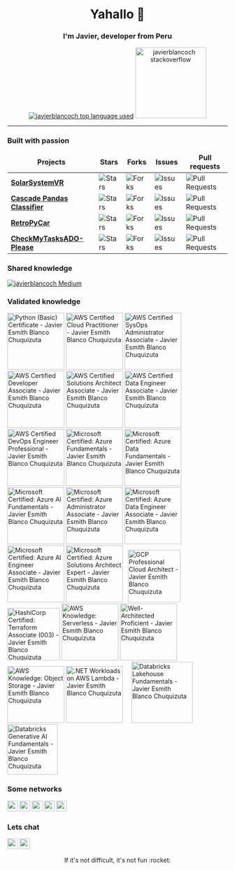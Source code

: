 <h1 align="center">Yahallo 👋</h1>

<h3 align="center">I'm Javier, developer from Peru</h3>
<div align="center">
	<a href="https://github.com/javierblancoch?tab=repositories"><img src="https://github-readme-stats.vercel.app/api/top-langs/?username=javierblancoch&layout=compact&hide_title=1&card_width=300&theme=dracula&border_color=0d1117" alt="javierblancoch top language used" /></a>
	<a href="https://stackoverflow.com/users/14565089/javierblancoch"><img height="162px" src="https://stackoverflow-card.vercel.app/?userID=14565089&theme=dracula" alt="javierblancoch stackoverflow"/></a>
</div>

---

<h3>Built with passion</h3>
<table>
  <thead align="center">
    <tr border: none;>
      <td><b>Projects</b></td>
      <td><b>Stars</b></td>
      <td><b>Forks</b></td>
      <td><b>Issues</b></td>
      <td><b>Pull requests</b></td>
    </tr>
  </thead>
  <tbody>
    <tr>
	<td><a href="https://github.com/javierblancoch/SolarSystemVR"><b>SolarSystemVR</b></a></td>
        <td><img alt="Stars" src="https://img.shields.io/github/stars/javierblancoch/SolarSystemVR?style=flat-square&labelColor=343b41"/></td>
        <td><img alt="Forks" src="https://img.shields.io/github/forks/javierblancoch/SolarSystemVR?style=flat-square&labelColor=343b41"/></td>
        <td><img alt="Issues" src="https://img.shields.io/github/issues/javierblancoch/SolarSystemVR?style=flat-square&labelColor=343b41"/></td>
        <td><img alt="Pull Requests" src="https://img.shields.io/github/issues-pr/javierblancoch/SolarSystemVR?style=flat-square&labelColor=343b41"/></td>
    </tr>
    <tr>
	<td><a href="https://github.com/javierblancoch/Cascade-Pandas-Classifier"><b>Cascade Pandas Classifier</b></a></td>
	<td><img alt="Stars" src="https://img.shields.io/github/stars/javierblancoch/Cascade-Pandas-Classifier?style=flat-square&labelColor=343b41"/></td>
        <td><img alt="Forks" src="https://img.shields.io/github/forks/javierblancoch/Cascade-Pandas-Classifier?style=flat-square&labelColor=343b41"/></td>
        <td><img alt="Issues" src="https://img.shields.io/github/issues/javierblancoch/Cascade-Pandas-Classifier?style=flat-square&labelColor=343b41"/></td>
        <td><img alt="Pull Requests" src="https://img.shields.io/github/issues-pr/javierblancoch/Cascade-Pandas-Classifier?style=flat-square&labelColor=343b41"/></td>
    </tr>
    <tr>
	<td><a href="https://github.com/javierblancoch/RetroPyCar"><b>RetroPyCar</b></a></td>
        <td><img alt="Stars" src="https://img.shields.io/github/stars/javierblancoch/RetroPyCar?style=flat-square&labelColor=343b41"/></td>
        <td><img alt="Forks" src="https://img.shields.io/github/forks/javierblancoch/RetroPyCar?style=flat-square&labelColor=343b41"/></td>
        <td><img alt="Issues" src="https://img.shields.io/github/issues/javierblancoch/RetroPyCar?style=flat-square&labelColor=343b41"/></td>
        <td><img alt="Pull Requests" src="https://img.shields.io/github/issues-pr/javierblancoch/RetroPyCar?style=flat-square&labelColor=343b41"/></td>
    </tr>
    <tr>
	<td><a href="https://github.com/javierblancoch/CheckMyTasksADO-Please"><b>CheckMyTasksADO-Please</b></a></td>
        <td><img alt="Stars" src="https://img.shields.io/github/stars/javierblancoch/CheckMyTasksADO-Please?style=flat-square&labelColor=343b41"/></td>
        <td><img alt="Forks" src="https://img.shields.io/github/forks/javierblancoch/CheckMyTasksADO-Please?style=flat-square&labelColor=343b41"/></td>
        <td><img alt="Issues" src="https://img.shields.io/github/issues/javierblancoch/CheckMyTasksADO-Please?style=flat-square&labelColor=343b41"/></td>
        <td><img alt="Pull Requests" src="https://img.shields.io/github/issues-pr/javierblancoch/CheckMyTasksADO-Please?style=flat-square&labelColor=343b41"/></td>
    </tr>
  </tbody>
</table>

<h3>Shared knowledge</h3>

[![javierblancoch Medium](https://github-readme-medium.vercel.app/?username=javierblancoch&limit=3)](https://medium.com/@javierblancoch)

<h3>Validated knowledge</h3>

<a href="https://www.hackerrank.com/certificates/0cc6bd4a109f"><img src="https://hrcdn.net/fcore/assets/generated-badges/python_level_3_stars_5_others-048f6058f9.png" height=130 alt="Python (Basic) Certificate - Javier Esmith Blanco Chuquizuta"></a>
<a href="https://www.credly.com/badges/c74d45c2-df94-49df-9c76-a0f58754ee99"><img src="https://images.credly.com/size/680x680/images/00634f82-b07f-4bbd-a6bb-53de397fc3a6/image.png" height=130 alt="AWS Certified Cloud Practitioner - Javier Esmith Blanco Chuquizuta"></a>
<a href="https://www.credly.com/badges/ee2e3b6a-59eb-47e8-94b0-32399baa633e"><img src="https://images.credly.com/size/680x680/images/f0d3fbb9-bfa7-4017-9989-7bde8eaf42b1/image.png" height=130 alt="AWS Certified SysOps Administrator Associate - Javier Esmith Blanco Chuquizuta"></a>
<a href="https://www.credly.com/badges/0b133ce7-bf50-4eeb-99c6-af227b41d063"><img src="https://images.credly.com/size/680x680/images/b9feab85-1a43-4f6c-99a5-631b88d5461b/image.png" height=130 alt="AWS Certified Developer Associate - Javier Esmith Blanco Chuquizuta"></a>
<a href="https://www.credly.com/badges/f2ad5e02-f5f3-4c4c-bdcb-de3c331a66a1"><img src="https://images.credly.com/size/680x680/images/0e284c3f-5164-4b21-8660-0d84737941bc/image.png" height=130 alt="AWS Certified Solutions Architect Associate - Javier Esmith Blanco Chuquizuta"></a>
<a href="https://www.credly.com/badges/c975a457-d7ee-4b36-ac2e-2cd37176b371"><img src="https://images.credly.com/size/680x680/images/e5c85d7f-4e50-431e-b5af-fa9d9b0596e7/image.png" height=130 alt="AWS Certified Data Engineer Associate - Javier Esmith Blanco Chuquizuta"></a>
<a href="https://www.credly.com/badges/6d94a428-7576-4900-84e2-0756fb26bd93"><img src="https://images.credly.com/size/680x680/images/bd31ef42-d460-493e-8503-39592aaf0458/image.png" height=130 alt="AWS Certified DevOps Engineer Professional - Javier Esmith Blanco Chuquizuta"></a>
<a href="https://learn.microsoft.com/api/credentials/share/es-es/javierblancoch/DE61AA0503BE85BB?wt.mc_id=studentamb_359463"><img src="https://images.credly.com/size/680x680/images/be8fcaeb-c769-4858-b567-ffaaa73ce8cf/image.png" height=130 alt="Microsoft Certified: Azure Fundamentals - Javier Esmith Blanco Chuquizuta"></a>
<a href="https://learn.microsoft.com/api/credentials/share/es-es/javierblancoch/E9B6ED0BC0E2FACD?wt.mc_id=studentamb_359463"><img src="https://images.credly.com/size/680x680/images/70eb1e3f-d4de-4377-a062-b20fb29594ea/azure-data-fundamentals-600x600.png" height=130 alt="Microsoft Certified: Azure Data Fundamentals - Javier Esmith Blanco Chuquizuta"></a>
<a href="https://learn.microsoft.com/api/credentials/share/es-es/javierblancoch/13773B6D9C7DA967?wt.mc_id=studentamb_359463"><img src="https://images.credly.com/size/680x680/images/4136ced8-75d5-4afb-8677-40b6236e2672/azure-ai-fundamentals-600x600.png" height=130 alt="Microsoft Certified: Azure AI Fundamentals - Javier Esmith Blanco Chuquizuta"></a>
<a href="https://learn.microsoft.com/api/credentials/share/es-es/javierblancoch/A13AD311078DB497?wt.mc_id=studentamb_359463"><img src="https://images.credly.com/size/680x680/images/336eebfc-0ac3-4553-9a67-b402f491f185/azure-administrator-associate-600x600.png" height=130 alt="Microsoft Certified: Azure Administrator Associate - Javier Esmith Blanco Chuquizuta"></a>
<a href="https://learn.microsoft.com/api/credentials/share/es-es/javierblancoch/3E6AAC8FCAA5D38A?wt.mc_id=studentamb_359463"><img src="https://images.credly.com/size/680x680/images/61542181-0e8d-496c-a17c-3d4bf590eda1/azure-data-engineer-associate-600x600.png" height=130 alt="Microsoft Certified: Azure Data Engineer Associate - Javier Esmith Blanco Chuquizuta"></a>
<a href="https://learn.microsoft.com/es-es/users/javierblancoch/credentials/eb645e9c79cac3f2"><img src="https://images.credly.com/size/680x680/images/61f56aa4-16fd-403c-90bc-1d90dba1fa99/image.png" height=130 alt="Microsoft Certified: Azure AI Engineer Associate - Javier Esmith Blanco Chuquizuta"></a>
<a href="https://learn.microsoft.com/api/credentials/share/es-es/javierblancoch/8C4B4B6D74FA0F45?wt.mc_id=studentamb_359463"><img src="https://images.credly.com/size/680x680/images/987adb7e-49be-4e24-b67e-55986bd3fe66/azure-solutions-architect-expert-600x600.png" height=130 alt="Microsoft Certified: Azure Solutions Architect Expert - Javier Esmith Blanco Chuquizuta"></a>
&nbsp;
<a href="https://www.credly.com/badges/da29b4fb-7c03-409c-8bd5-2f6da458fa00"><img src="https://images.credly.com/size/680x680/images/71c579e0-51fd-4247-b493-d2fa8167157a/image.png" height=120 alt="GCP Professional Cloud Architect - Javier Esmith Blanco Chuquizuta"></a>
&nbsp;
<a href="https://www.credly.com/badges/140be472-c39c-47c7-bb72-a9afe7266e5e"><img src="https://images.credly.com/size/680x680/images/85b9cfc4-257a-4742-878c-4f7ab4a2631b/image.png" height=120 alt="HashiCorp Certified: Terraform Associate (003) - Javier Esmith Blanco Chuquizuta"></a>
<a href="https://www.credly.com/badges/86b415d4-a61d-4c17-94bd-0b5ad5e77533"><img src="https://images.credly.com/size/680x680/images/e07c6cc4-b737-4d7e-8ce8-66b6b7a60367/image.png" height=130 alt="AWS Knowledge: Serverless - Javier Esmith Blanco Chuquizuta"></a>
<a href="https://www.credly.com/badges/a5155da4-638f-4773-8351-f592bec27f5f"><img src="https://images.credly.com/size/680x680/images/b870667f-00a3-48d7-b988-9c02b441b883/image.png" height=130 alt="
Well-Architected Proficient - Javier Esmith Blanco Chuquizuta"></a>
<a href="https://www.credly.com/badges/0c08c56b-27d5-48df-92ad-de3a7d5d4536"><img src="https://images.credly.com/size/680x680/images/100511fc-a919-4c0c-b313-7f49b6d09ef6/image.png" height=130 alt="AWS Knowledge: Object Storage - Javier Esmith Blanco Chuquizuta"></a>
<a href="https://www.credly.com/badges/1994a443-412d-4e3d-b5ad-ea35cd334a6c"><img src="https://images.credly.com/size/680x680/images/221e7d7f-bceb-422e-8c31-436ecbcda614/image.png" height=130 alt="
.NET Workloads on AWS Lambda - Javier Esmith Blanco Chuquizuta"></a>
&nbsp;
&nbsp;
<a href="https://credentials.databricks.com/d3e4f91f-b4ca-4550-b6e0-a0e435551889"><img src="https://templates.images.credential.net/16509948849242752807044385742422.png" height=140 alt="Databricks Lakehouse Fundamentals - Javier Esmith Blanco Chuquizuta"></a>
&nbsp;
&nbsp;
&nbsp;
<a href="https://credentials.databricks.com/bce93b77-0f62-479c-a1ba-473f304d02d6"><img src="https://templates.images.credential.net/16859822715825555912981627624259.png" height=115 alt="Databricks Generative AI Fundamentals - Javier Esmith Blanco Chuquizuta"></a>

<h3>Some networks</h3>
<a href="https://www.instagram.com/javierblancoch/"><img src="https://img.shields.io/badge/instagram-%23E4405F.svg?&style=for-the-badge&logo=instagram&logoColor=white" height=24></a>
<a href="https://twitter.com/javierblancoch"><img src="https://img.shields.io/badge/twitter-%231DA1F2.svg?&style=for-the-badge&logo=twitter&logoColor=white" height=24></a>
<a href="https://medium.com/@javierblancoch" target="_blank"><img src="https://img.shields.io/badge/medium-%2312100E.svg?&style=for-the-badge&logo=medium&logoColor=white" height=24/></a>
<a href="https://stackoverflow.com/users/14565089/javierblancoch"><img src="https://img.shields.io/badge/-Stack%20Overflow-FE7A16?style=for-the-badge&logo=stack-overflow&logoColor=white" height=24></a>
<a href="https://www.hackerrank.com/javierblancoch"><img src="https://img.shields.io/badge/-Hackerrank-2EC866?style=for-the-badge&logo=HackerRank&logoColor=white" height=24></a>

<h3>Lets chat</h3>
<a href="mailto:javierblancoch@outlook.com?subject=Hello from Github javierblancoch"><img src="https://img.shields.io/badge/Outlook-0078D4?style=for-the-badge&logo=microsoft-outlook&logoColor=white" height=24></a>
<a href="https://pe.linkedin.com/in/javier-esmith-blanco-chuquizuta"><img src="https://img.shields.io/badge/linkedin-%230077B5.svg?&style=for-the-badge&logo=linkedin&logoColor=white" height=24></a>
<p></p>

<div align="center">
  If it's not difficult, it's not fun :rocket:
</div>
